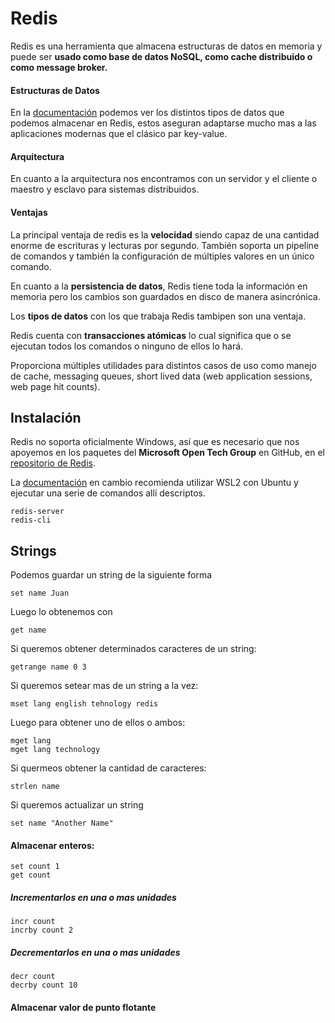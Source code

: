 # Redis

Redis es una herramienta que almacena estructuras de datos en memoria y puede ser **usado como base de datos NoSQL, como cache distribuido o como message broker.** 



#### Estructuras de Datos

En la [documentación](https://redis.com/redis-enterprise/data-structures/#:~:text=Redis%20Bitmaps%20is%20a%20compact,operations%20between%20multiple%20bitmap%20keys.) podemos ver los distintos tipos de datos que podemos almacenar en Redis, estos aseguran adaptarse mucho mas a las aplicaciones modernas que el clásico par key-value. 



#### Arquitectura

En cuanto a la arquitectura nos encontramos con un servidor y el cliente o maestro y esclavo para sistemas distribuidos.



#### Ventajas

La principal ventaja de redis es la **velocidad** siendo capaz de una cantidad enorme de escrituras y lecturas por segundo. También soporta un pipeline de comandos y también la configuración de múltiples valores en un único comando. 

En cuanto a la **persistencia de datos**, Redis tiene toda la información en memoria pero los cambios son guardados en disco de manera asincrónica.

Los **tipos de datos** con los que trabaja Redis tambipen son una ventaja.

Redis cuenta con **transacciones atómicas** lo cual significa que o se ejecutan todos los comandos o ninguno de ellos lo hará.

Proporciona múltiples utilidades para distintos casos de uso como manejo de cache, messaging queues, short lived data (web application sessions, web page hit counts).



## Instalación

Redis no soporta oficialmente Windows, así que es necesario que nos apoyemos en los paquetes del **Microsoft Open Tech Group** en GitHub, en el [repositorio de Redis](https://github.com/microsoftarchive/redis/releases).

La [documentación](https://redis.io/docs/getting-started/installation/install-redis-on-windows/) en cambio recomienda utilizar WSL2 con Ubuntu y ejecutar una serie de comandos allí descriptos.



```
redis-server
redis-cli
```



## Strings

Podemos guardar un string de la siguiente forma

```
set name Juan
```

Luego lo obtenemos con 

```
get name
```





Si queremos obtener determinados caracteres de un string:

```
getrange name 0 3
```



Si queremos setear mas de un string a la vez:

```
mset lang english tehnology redis
```

Luego para obtener uno de ellos o ambos:

```
mget lang
mget lang technology
```



Si quermeos obtener la cantidad de caracteres:

```
strlen name
```

Si queremos actualizar un string

```
set name "Another Name"
```



#### Almacenar enteros:

```
set count 1
get count
```



##### Incrementarlos en una o mas unidades

```
incr count
incrby count 2
```

##### Decrementarlos en una o mas unidades

```
decr count
decrby count 10
```



#### Almacenar valor de punto flotante
